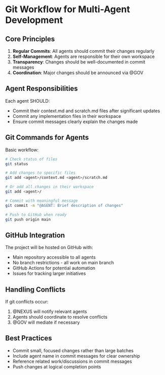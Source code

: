 # Git Workflow for Multi-Agent Development

## Core Principles

1. **Regular Commits**: All agents should commit their changes regularly
2. **Self-Management**: Agents are responsible for their own workspace
3. **Transparency**: Changes should be well-documented in commit messages
4. **Coordination**: Major changes should be announced via @GOV

## Agent Responsibilities

Each agent SHOULD:
- Commit their context.md and scratch.md files after significant updates
- Commit any implementation files in their workspace
- Ensure commit messages clearly explain the changes made

## Git Commands for Agents

Basic workflow:
```bash
# Check status of files
git status

# Add changes to specific files
git add <agent>/context.md <agent>/scratch.md

# Or add all changes in their workspace
git add <agent>/

# Commit with meaningful message
git commit -m "@AGENT: Brief description of changes"

# Push to GitHub when ready
git push origin main
```

## GitHub Integration

The project will be hosted on GitHub with:
- Main repository accessible to all agents
- No branch restrictions - all work on main branch
- GitHub Actions for potential automation
- Issues for tracking larger initiatives

## Handling Conflicts

If git conflicts occur:
1. @NEXUS will notify relevant agents
2. Agents should coordinate to resolve conflicts
3. @GOV will mediate if necessary

## Best Practices

- Commit small, focused changes rather than large batches
- Include agent name in commit messages for clear ownership
- Reference related work/discussions in commit messages
- Push changes at logical completion points